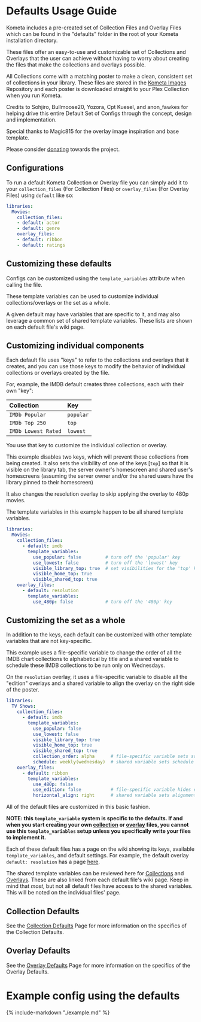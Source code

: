 # Defaults Usage Guide

Kometa includes a pre-created set of Collection Files and Overlay Files which can be found in the "defaults" folder in 
the root of your Kometa installation directory.

These files offer an easy-to-use and customizable set of Collections and Overlays that the user can achieve without 
having to worry about creating the files that make the collections and overlays possible.

All Collections come with a matching poster to make a clean, consistent set of collections in your library. These files 
are stored in the [Kometa Images](https://github.com/Kometa-Team/Default-Images) Repository and each poster is downloaded straight to your Plex Collection when 
you run Kometa.

Credits to Sohjiro, Bullmoose20, Yozora, Cpt Kuesel, and anon_fawkes for helping drive this entire Default Set of 
Configs through the concept, design and implementation.

Special thanks to Magic815 for the overlay image inspiration and base template.

Please consider [donating](https://github.com/sponsors/meisnate12) towards the project.

## Configurations

To run a default Kometa Collection or Overlay file you can simply add it to your `collection_files` (For Collection Files) 
or `overlay_files` (For Overlay Files) using `default` like so:

```yaml
libraries:
  Movies:
    collection_files:
    - default: actor
    - default: genre
    overlay_files:
    - default: ribbon
    - default: ratings
```

## Customizing these defaults

Configs can be customized using the `template_variables` attribute when calling the file.

These template variables can be used to customize individual collections/overlays or the set as a whole.

A given default may have variables that are specific to it, and may also leverage a common set of shared template variables.  These lists are shown on each default file's wiki page.

## Customizing individual components

Each default file uses "keys" to refer to the collections and overlays that it creates, and you can use those keys to modify the behavior of individual collections or overlays created by the file.

For, example, the IMDB default creates three collections, each with their own "key":

| Collection          | Key       |
|:--------------------|:----------|
| `IMDb Popular`      | `popular` |
| `IMDb Top 250`      | `top`     |
| `IMDb Lowest Rated` | `lowest`  |

You use that key to customize the individual collection or overlay.

This example disables two keys, which will prevent those collections from being created. It also sets 
the visibility of one of the keys [`top`] so that it is visible on the library tab, the server owner's homescreen and shared 
user's homescreens (assuming the server owner and/or the shared users have the library pinned to their homescreen)

It also changes the resolution overlay to skip applying the overlay to 480p movies.

The template variables in this example happen to be all shared template variables.

```yaml
libraries:
  Movies:
    collection_files:
      - default: imdb
        template_variables:
          use_popular: false         # turn off the 'popular' key
          use_lowest: false          # turn off the 'lowest' key
          visible_library_top: true  # set visibilities for the 'top' key
          visible_home_top: true
          visible_shared_top: true
    overlay_files:
      - default: resolution
        template_variables:
          use_480p: false            # turn off the '480p' key
```

## Customizing the set as a whole

In addition to the keys, each default can be customized with other template variables that are not key-specific.

This example uses a file-specific variable to change the order of all the IMDB chart collections to alphabetical by title and a shared variable to schedule these IMDB collections to be run only on Wednesdays.

On the `resolution` overlay, it uses a file-specific variable to disable all the "edition" overlays and a shared variable to align the overlay on the right side of the poster.

```yaml
libraries:
  TV Shows:
    collection_files:
      - default: imdb
        template_variables:
          use_popular: false
          use_lowest: false
          visible_library_top: true
          visible_home_top: true
          visible_shared_top: true
          collection_order: alpha      # file-specific variable sets sort order
          schedule: weekly(wednesday)  # shared variable sets schedule
    overlay_files:
      - default: ribbon
        template_variables:
          use_480p: false
          use_edition: false           # file-specific variable hides editions
          horizontal_align: right      # shared variable sets alignment
```

All of the default files are customized in this basic fashion.

**NOTE: this `template_variable` system is specific to the defaults.  If and when you start creating your own [collection](../files/collections.md) or [overlay](../files/overlays.md) files, you cannot use this `template_variables` setup unless you specifically write your files to implement it.**

Each of these default files has a page on the wiki showing its keys, available `template_variables`, and default settings.  For example, the default overlay `default: resolution` has a page [here](overlays/resolution.md).

The shared template variables can be reviewed here for [Collections](collection_variables.md) and [Overlays](overlay_variables.md).  These are also linked from each default file's wiki page.  Keep in mind that *most*, but not all default files have access to the shared variables.  This will be noted on the individual files' page.

## Collection Defaults

See the [Collection Defaults](collections.md) Page for more information on the specifics of the Collection Defaults.

## Overlay Defaults

See the [Overlay Defaults](overlays.md) Page for more information on the specifics of the Overlay Defaults.

# Example config using the defaults

{%
   include-markdown "./example.md"
%}
